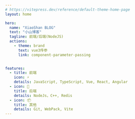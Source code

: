 ```yaml
---
# https://vitepress.dev/reference/default-theme-home-page
layout: home

hero:
  name: "XiaoShan BLOG"
  text: "小山博客"
  tagline: 前端/后端(NodeJS)
  actions:
    - theme: brand     
      text: vue3传参
      link: component-parameter-passing
    

features:
  - title: 前端
    icon: ⚡️
    details: JavaScript, TypeScript, Vue, React, Angular
  - icon: 🤔
    title: 后端
    details: NodeJs，C++, Redis
  - icon: 📦
    title: 其他
    details: Git, WebPack, Vite
---
```


<style>
  :root {
    --vp-home-hero-name-color: transparent;
    --vp-home-hero-name-background: -webkit-linear-gradient(120deg, #db34fe, #41d1ff)
  }
</style>